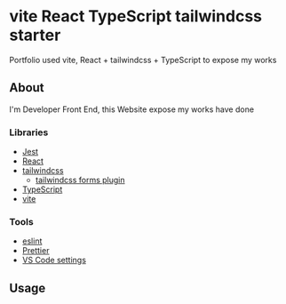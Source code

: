 # vite React TypeScript tailwindcss starter

Portfolio used vite, React + tailwindcss + TypeScript to expose my works

## About

I'm Developer Front End, this Website expose my works have done

### Libraries

- [Jest](https://jestjs.io/)
- [React](https://reactjs.org/)
- [tailwindcss](https://tailwindcss.com/)
  - [tailwindcss forms plugin](https://tailwindcss-forms.vercel.app/)
- [TypeScript](https://www.typescriptlang.org/)
- [vite](https://vitejs.dev/)

### Tools

- [eslint](https://eslint.org/)
- [Prettier](https://prettier.io/)
- [VS Code settings](https://code.visualstudio.com/)

## Usage
